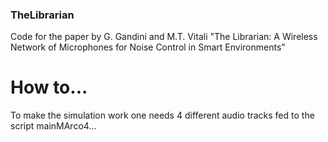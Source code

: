 ### TheLibrarian

Code for the paper by G. Gandini and M.T. Vitali
"The Librarian: A Wireless Network of Microphones for Noise Control in Smart Environments"

# How to...
To make the simulation work one needs 4 different audio tracks fed to the script mainMArco4...
